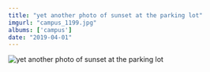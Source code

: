 ```yaml
---
title: "yet another photo of sunset at the parking lot"
imgurl: "campus_1199.jpg"
albums: ['campus']
date: "2019-04-01"
---
```

![yet another photo of sunset at the parking lot](https://s3.us-east-2.amazonaws.com/ying-ish/campus_1199.jpg)